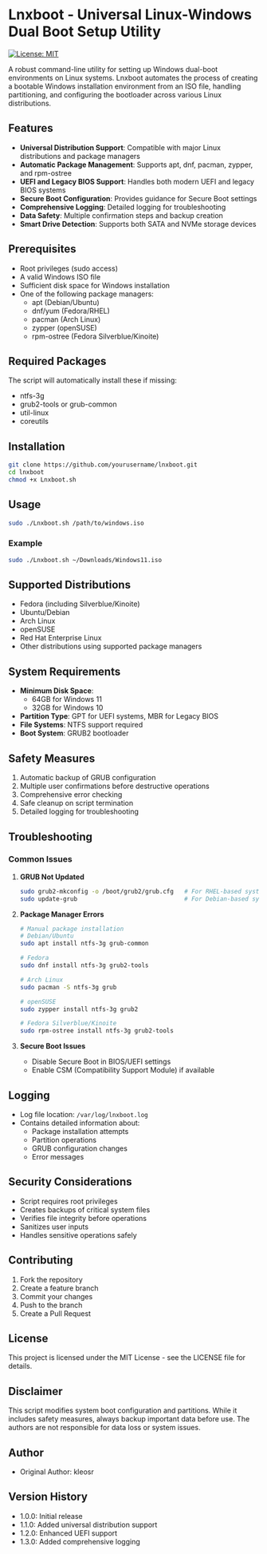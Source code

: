 # Lnxboot - Universal Linux-Windows Dual Boot Setup Utility

[![License: MIT](https://img.shields.io/badge/License-MIT-blue.svg)](https://opensource.org/licenses/MIT)

A robust command-line utility for setting up Windows dual-boot environments on Linux systems. Lnxboot automates the process of creating a bootable Windows installation environment from an ISO file, handling partitioning, and configuring the bootloader across various Linux distributions.

## Features

- **Universal Distribution Support**: Compatible with major Linux distributions and package managers
- **Automatic Package Management**: Supports apt, dnf, pacman, zypper, and rpm-ostree
- **UEFI and Legacy BIOS Support**: Handles both modern UEFI and legacy BIOS systems
- **Secure Boot Configuration**: Provides guidance for Secure Boot settings
- **Comprehensive Logging**: Detailed logging for troubleshooting
- **Data Safety**: Multiple confirmation steps and backup creation
- **Smart Drive Detection**: Supports both SATA and NVMe storage devices

## Prerequisites

- Root privileges (sudo access)
- A valid Windows ISO file
- Sufficient disk space for Windows installation
- One of the following package managers:
  - apt (Debian/Ubuntu)
  - dnf/yum (Fedora/RHEL)
  - pacman (Arch Linux)
  - zypper (openSUSE)
  - rpm-ostree (Fedora Silverblue/Kinoite)

## Required Packages

The script will automatically install these if missing:
- ntfs-3g
- grub2-tools or grub-common
- util-linux
- coreutils

## Installation

```bash
git clone https://github.com/yourusername/lnxboot.git
cd lnxboot
chmod +x Lnxboot.sh
```

## Usage

```bash
sudo ./Lnxboot.sh /path/to/windows.iso
```

### Example

```bash
sudo ./Lnxboot.sh ~/Downloads/Windows11.iso
```

## Supported Distributions

- Fedora (including Silverblue/Kinoite)
- Ubuntu/Debian
- Arch Linux
- openSUSE
- Red Hat Enterprise Linux
- Other distributions using supported package managers

## System Requirements

- **Minimum Disk Space**: 
  - 64GB for Windows 11
  - 32GB for Windows 10
- **Partition Type**: GPT for UEFI systems, MBR for Legacy BIOS
- **File Systems**: NTFS support required
- **Boot System**: GRUB2 bootloader

## Safety Measures

1. Automatic backup of GRUB configuration
2. Multiple user confirmations before destructive operations
3. Comprehensive error checking
4. Safe cleanup on script termination
5. Detailed logging for troubleshooting

## Troubleshooting

### Common Issues

1. **GRUB Not Updated**
   ```bash
   sudo grub2-mkconfig -o /boot/grub2/grub.cfg   # For RHEL-based systems
   sudo update-grub                              # For Debian-based systems
   ```

2. **Package Manager Errors**
   ```bash
   # Manual package installation
   # Debian/Ubuntu
   sudo apt install ntfs-3g grub-common
   
   # Fedora
   sudo dnf install ntfs-3g grub2-tools
   
   # Arch Linux
   sudo pacman -S ntfs-3g grub
   
   # openSUSE
   sudo zypper install ntfs-3g grub2
   
   # Fedora Silverblue/Kinoite
   sudo rpm-ostree install ntfs-3g grub2-tools
   ```

3. **Secure Boot Issues**
   - Disable Secure Boot in BIOS/UEFI settings
   - Enable CSM (Compatibility Support Module) if available

## Logging

- Log file location: `/var/log/lnxboot.log`
- Contains detailed information about:
  - Package installation attempts
  - Partition operations
  - GRUB configuration changes
  - Error messages

## Security Considerations

- Script requires root privileges
- Creates backups of critical system files
- Verifies file integrity before operations
- Sanitizes user inputs
- Handles sensitive operations safely

## Contributing

1. Fork the repository
2. Create a feature branch
3. Commit your changes
4. Push to the branch
5. Create a Pull Request

## License

This project is licensed under the MIT License - see the LICENSE file for details.

## Disclaimer

This script modifies system boot configuration and partitions. While it includes safety measures, always backup important data before use. The authors are not responsible for data loss or system issues.

## Author

- Original Author: kleosr

## Version History

- 1.0.0: Initial release
- 1.1.0: Added universal distribution support
- 1.2.0: Enhanced UEFI support
- 1.3.0: Added comprehensive logging
